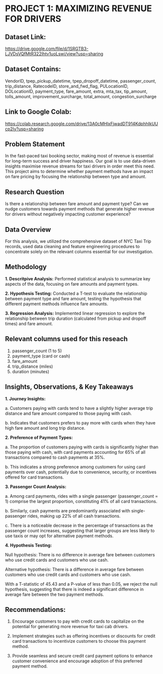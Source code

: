 # PROJECT 1: MAXIMIZING REVENUE FOR DRIVERS
## Dataset Link: 
https://drive.google.com/file/d/1SRGTB3-LJVDsVQfMtR322Ihtv1uoLswi/view?usp=sharing

## Dataset Contains:
VendorID, tpep_pickup_datetime, tpep_dropoff_datetime, passenger_count, trip_distance, RatecodeID, store_and_fwd_flag, PULocationID, DOLocationID, payment_type, fare_amount, extra, mta_tax, tip_amount, tolls_amount, improvement_surcharge, total_amount, congestion_surcharge

## Link to Google Colab: 
https://colab.research.google.com/drive/13A0cMHlxFjwadDT914KdphhIkUUcp2Iy?usp=sharing

## Problem Statement
In the fast-paced taxi booking sector, making most of revenue is essential for long-term success and driver happiness. Our goal is to use data-driven insights maximise revenue streams for taxi drivers in order meet this need. This project aims to determine whether payment methods have an impact on fare pricing by focusing the relationship between type and amount.

## Research Question
Is there a relationship between fare amount and payment type? Can we nudge customers towards payment methods that generate higher revenue for drivers without negatively impacting customer experience?

## Data Overview
For this analysis, we utilized the comprehensive dataset of NYC Taxi Trip records, used data cleaning and feature engineering procedures to concentrate solely on the relevant columns essential for our investigation.

## Methodology

**1. Descritpive Analysis:** Performed statistical analysis to summarize key aspects of the data, focusing on fare amounts and payment types.

**2. Hypothesis Testing:** Conducted a T-test to evaluate the relationship between payment type and fare amount, testing the hypothesis that different payment methods influence fare amounts.

**3. Regression Analysis:** Implemented linear regression to explore the relationship between trip duration (calculated from pickup and dropoff times) and fare amount.

## Relevant columns used for this reseach
1. passenger_count (1 to 5)
2. payment_type (card or cash)
3. fare_amount
4. trip_distance (miles)
5. duration (minutes)

## Insights, Observations, & Key Takeaways

**1. Journey Insights:**
   
a. Customers paying with cards tend to have a slightly higher average trip distance and fare amount compared to those paying with cash.

b. Indicates that customers prefers to pay more with cards when they have high fare amount and long trip distance.

**2. Preference of Payment Types:**

a. The proportion of customers paying with cards is significantly higher than those paying with cash, with card payments accounting for 65% of all transactions compared to cash payments at 35%.

b. This indicates a strong preference among customers for using card payments over cash, potentially due to convenience, security, or incentives offered for card transactions.

**3. Passenger Count Analysis:**

a. Among card payments, rides with a single passenger (passenger_count = 1) comprise the largest proportion, constituting 41% of all card transactions.

b. Similarly, cash payments are predominantly associated with single-passenger rides, making up 22% of all cash transactions.

c. There is a noticeable decrease in the percentage of transactions as the passenger count increases, suggesting that larger groups are less likely to use taxis or may opt for alternative payment methods.

**4. Hypothesis Testing:**

Null hypothesis: There is no difference in average fare between customers who use credit cards and customers who use cash.

Alternative hypothesis: There is a difference in average fare between customers who use credit cards and customers who use cash.

With a T-statistic of 45.43 and a P-value of less than 0.05, we reject the null hypothesis, suggesting that there is indeed a significant difference in average fare between the two payment methods.

## Recommendations:

1. Encourage customers to pay with credit cards to capitalize on the potential for generating more revenue for taxi cab drivers.
   
2. Implement strategies such as offering incentives or discounts for credit card transactions to incentivize customers to choose this payment method.

3. Provide seamless and secure credit card payment options to enhance customer convenience and encourage adoption of this preferred payment method.













